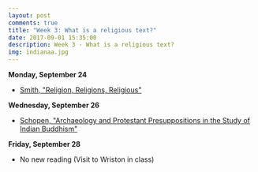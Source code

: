 ```yaml
---
layout: post
comments: true
title: "Week 3: What is a religious text?"
date: 2017-09-01 15:35:00
description: Week 3 - What is a religious text?
img: indianaa.jpg
---
```


**Monday, September 24**
- [Smith, "Religion, Religions, Religious"](https://www.dropbox.com/s/fkshabpfi3xni4z/Smith_ReligionReligionsReligious.pdf?dl=0)

**Wednesday, September 26**
- [Schopen, "Archaeology and Protestant Presuppositions in the Study of Indian Buddhism"](http://www.jstor.org.proxy.lawrence.edu:2048/stable/pdf/1062872.pdf)

**Friday, September 28**
- No new reading (Visit to Wriston in class)